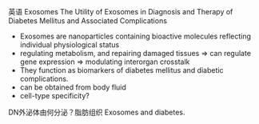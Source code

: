 英语 Exosomes
The Utility of Exosomes in Diagnosis and Therapy of Diabetes Mellitus and Associated Complications 
- Exosomes are nanoparticles containing bioactive molecules reflecting individual physiological status
-  regulating metabolism, and repairing damaged tissues => can regulate gene expression => modulating interorgan crosstalk
- They function as biomarkers of diabetes mellitus and diabetic complications.  
- can be obtained from body fluid
- cell-type specificity?

DN外泌体由何分泌？脂肪组织
Exosomes and diabetes. 